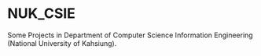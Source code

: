 # NUK_CSIE
Some Projects in Department of Computer Science Information Engineering (National University of Kahsiung).

